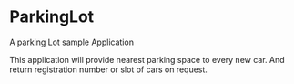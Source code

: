 # ParkingLot
A parking Lot sample Application

This application will provide nearest parking space to every new car.
And return registration number or slot of cars on request.

